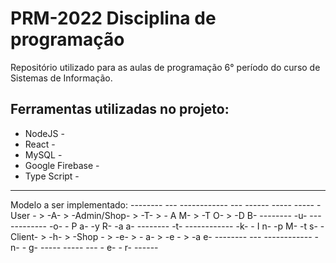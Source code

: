 # PRM-2022 Disciplina de programação
Repositório utilizado para as aulas de programação 6° período do curso de Sistemas de Informação.

Ferramentas utilizadas no projeto:
--------------------------------------------
- NodeJS                                   -
- React                                    -
- MySQL                                    -
- Google Firebase                          -
- Type Script                              -
--------------------------------------------

Modelo a ser implementado:
    --------    ---    ------------      ---    ------    -----   ----- 
    -User  - >  -A-  > -Admin/Shop-  >   -T-  > - A M-  > -T O- > -D B-
    --------    -u-    ------------      -o-    - P a-    -y R-   -a a-
    --------    -t-    ------------      -k-    - I n-    -p M-   -t s- 
    -Client- >  -h-  > -Shop      -  >   -e-  > -   a-  > -e  - > -a e-
    --------    ---    ------------      -n-    -   g-    -----   -----
                                         ---    -   e-
                                                -   r-
                                                ------